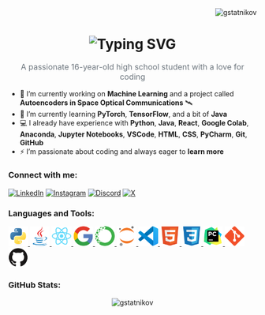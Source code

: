 <div align="right">
  <img src="https://komarev.com/ghpvc/?username=gstatnikov&label=Profile%20views&color=0D6DA3&style=flat" alt="gstatnikov" />
</div>

<h1 align="center">
  <img src="https://readme-typing-svg.demolab.com?font=Fira+Code&size=35&pause=1000&color=0D6DA3&center=true&vCenter=true&width=600&lines=Hi+%F0%9F%91%8B%2C+I'm+Grisha+Statnikov!" alt="Typing SVG" />
</h1>
<p align="center" style="font-size: 16px; color: #6c757d;">A passionate 16-year-old high school student with a love for coding</p>

- 🔭 I’m currently working on **Machine Learning** and a project called **Autoencoders in Space Optical Communications** 🛰️
- 🌱 I’m currently learning **PyTorch**, **TensorFlow**, and a bit of **Java**
- 💻 I already have experience with **Python**, **Java**, **React**, **Google Colab**, **Anaconda**, **Jupyter Notebooks**, **VSCode**, **HTML**, **CSS**, **PyCharm**, **Git**, **GitHub**
- ⚡ I’m passionate about coding and always eager to **learn more**

### Connect with me:
<p align="left">
<a href="https://www.linkedin.com/in/grigory-statnikov-999393255/" target="blank"><img align="center" src="https://raw.githubusercontent.com/rahuldkjain/github-profile-readme-generator/master/src/images/icons/Social/linked-in-alt.svg" alt="LinkedIn" height="30" width="40" /></a>
<a href="https://www.instagram.com/grishastatnikov_/" target="blank"><img align="center" src="https://raw.githubusercontent.com/rahuldkjain/github-profile-readme-generator/master/src/images/icons/Social/instagram.svg" alt="Instagram" height="30" width="40" /></a>
<a href="https://discord.com/users/397097046131343370" target="blank"><img align="center" src="https://raw.githubusercontent.com/rahuldkjain/github-profile-readme-generator/master/src/images/icons/Social/discord.svg" alt="Discord" height="30" width="40" /></a>
<a href="https://x.com/gstatnikov" target="blank"><img align="center" src="https://raw.githubusercontent.com/rahuldkjain/github-profile-readme-generator/master/src/images/icons/Social/twitter.svg" alt="X" height="30" width="40" /></a>
</p>

### Languages and Tools:
<p align="left"> 
<a href="https://www.python.org" target="_blank"> <img src="https://raw.githubusercontent.com/devicons/devicon/master/icons/python/python-original.svg" alt="Python" width="40" height="40"/> </a> 
<a href="https://www.java.com" target="_blank"> <img src="https://raw.githubusercontent.com/devicons/devicon/master/icons/java/java-original.svg" alt="Java" width="40" height="40"/> </a> 
<a href="https://reactjs.org/" target="_blank"> <img src="https://raw.githubusercontent.com/devicons/devicon/master/icons/react/react-original.svg" alt="React" width="40" height="40"/> </a> 
<a href="https://colab.research.google.com/" target="_blank"> <img src="https://raw.githubusercontent.com/devicons/devicon/master/icons/google/google-original.svg" alt="Google Colab" width="40" height="40"/> </a> 
<a href="https://www.anaconda.com/" target="_blank"> <img src="https://raw.githubusercontent.com/devicons/devicon/master/icons/anaconda/anaconda-original.svg" alt="Anaconda" width="40" height="40"/> </a> 
<a href="https://jupyter.org/" target="_blank"> <img src="https://raw.githubusercontent.com/devicons/devicon/master/icons/jupyter/jupyter-original.svg" alt="Jupyter" width="40" height="40"/> </a> 
<a href="https://code.visualstudio.com/" target="_blank"> <img src="https://raw.githubusercontent.com/devicons/devicon/master/icons/vscode/vscode-original.svg" alt="VSCode" width="40" height="40"/> </a> 
<a href="https://html.spec.whatwg.org/" target="_blank"> <img src="https://raw.githubusercontent.com/devicons/devicon/master/icons/html5/html5-original.svg" alt="HTML" width="40" height="40"/> </a>
<a href="https://developer.mozilla.org/en-US/docs/Web/CSS" target="_blank"> <img src="https://raw.githubusercontent.com/devicons/devicon/master/icons/css3/css3-original.svg" alt="CSS" width="40" height="40"/> </a>
<a href="https://www.jetbrains.com/pycharm/" target="_blank"> <img src="https://raw.githubusercontent.com/devicons/devicon/master/icons/pycharm/pycharm-original.svg" alt="PyCharm" width="40" height="40"/> </a>
<a href="https://git-scm.com/" target="_blank"> <img src="https://raw.githubusercontent.com/devicons/devicon/master/icons/git/git-original.svg" alt="Git" width="40" height="40"/> </a>
<a href="https://github.com/" target="_blank"> <img src="https://raw.githubusercontent.com/devicons/devicon/master/icons/github/github-original.svg" alt="GitHub" width="40" height="40"/> </a>
</p>

### GitHub Stats:
<p align="center">
  <img src="https://github-readme-stats.vercel.app/api?username=gstatnikov&show_icons=true&locale=en&bg_color=000000&title_color=ffffff&text_color=ffffff" alt="gstatnikov" />
</p>
